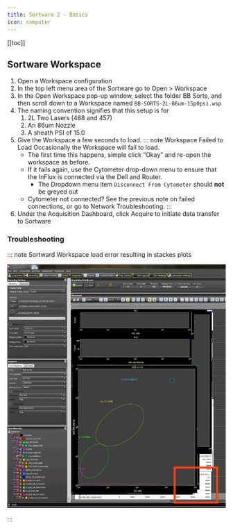 ```yaml
---
title: Sortware 2 - Basics
icon: computer
---
```




<!-- Reference Links -->
<!-- Usage -->
<!-- [img-label]: ./assets/filename.png -->
<!-- ![Caption Text][img-label] -->
<!-- Assets -->
[sw-error-plots-stacked]: ./assets/img-sortware/ifm-startup-main-001-sortware-workspacer-load-error-01-plots-stacked.png
<!-- URLs -->

<!-- End Ref Links -->


[[toc]]

## Sortware Workspace

1.  Open a Workspace configuration
2.  In the top left menu area of the Sortware go to Open > Workspace
3.  In the Open Workspace pop-up window, select the folder BB Sorts, and then scroll down to a Workspace named `BB-SORTS-2L-86um-15p0psi.wsp` 
4.  The naming convention signifies that this setup is for 
    1.  2L Two Lasers (488 and 457)
    2.  An 86um Nozzle
    3.  A sheath PSI of 15.0
4.  Give the Workspace a few seconds to load. 
    ::: note Workspace Failed to Load
    Occasionally the Workspace will fail to load. 
    -   The first time this happens, simple click “Okay” and re-open the workspace as before. 
    -   If it fails again, use the Cytometer drop-down menu to ensure that the InFlux is connected via the Dell and Router. 
        -   The Dropdown menu item `Disconnect From Cytometer` should **not** be greyed out
    -   Cytometer not connected? See the previous note on failed connections, or go to Network Troubleshooting.
    ::: 
5.  Under the Acquisition Dashboard, click Acquire to initiate data transfer to Sortware



### Troubleshooting

::: note Sortward Workspace load error resulting in stackes plots

![Workspace load error][sw-error-plots-stacked]

:::